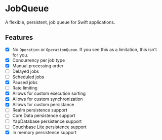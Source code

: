 # JobQueue

A flexible, persistent, job queue for Swift applications. 

## Features

- [x] No `Operation` or `OperationQueue`. If you see this as a limitation, this isn't for you.
- [x] Concurrency per job type 
- [x] Manual processing order
- [ ] Delayed jobs
- [ ] Scheduled jobs
- [x] Paused jobs
- [ ] Rate limiting
- [x] Allows for custom execution sorting
- [x] Allows for custom synchronization
- [x] Allows for custom persistance
- [ ] Realm persistence support
- [ ] Core Data persistence support
- [ ] YapDatabase persistence support
- [ ] Couchbase Lite persistence support
- [x] In memory persistence support

